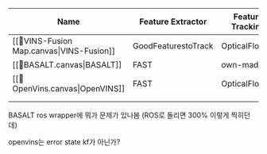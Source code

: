 
| Name                                      | Feature Extractor   | Feature Tracking | Backend         | CPU  | Preintegration | Feature표현         |
| ----------------------------------------- | ------------------- | ---------------- | --------------- | ---- | -------------- | ----------------- |
| [[🧩VINS-Fusion Map.canvas\|VINS-Fusion]] | GoodFeaturestoTrack | OpticalFlowLK    | Optimization    | 270% | MidPoint       | [[inverse depth]] |
| [[👑BASALT.canvas\|BASALT]]               | FAST                | own-made         | Optimization    | 70%  | Euler방식        |                   |
| [[🧩OpenVins.canvas\|OpenVINS]]           | FAST                | OpticalFlowLK    | Error-state EKF | 37%  | MidPoint       | 3D                |
|                                           |                     |                  |                 |      |                |                   |
|                                           |                     |                  |                 |      |                |                   |
BASALT ros wrapper에 뭐가 문제가 있나봄 (ROS로 돌리면 300% 이렇게 찍히던데)

openvins는 error state kf가 아닌가?